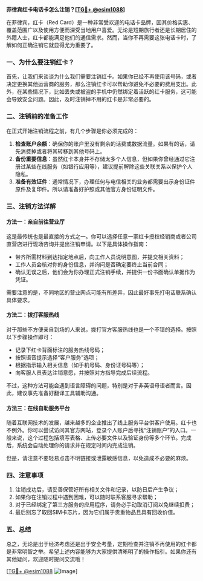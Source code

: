 **菲律宾红卡电话卡怎么注销？[[TG💪+ @esim1088](https://t.me/s/esim1088)]**

在菲律宾，红卡（Red Card）是一种非常受欢迎的电话卡品牌，因其价格实惠、覆盖范围广以及使用方便而深受当地用户喜爱。无论是短期旅行者还是长期居住的外籍人士，红卡都能满足他们的通信需求。然而，当你不再需要这张电话卡时，了解如何正确注销它就显得尤为重要了。

### 一、为什么要注销红卡？

首先，让我们来谈谈为什么我们需要注销红卡。如果你已经不再使用该号码，或者决定更换其他运营商的服务，那么注销红卡可以帮助你避免不必要的费用支出。此外，在某些情况下，比如丢失或被盗的手机中仍然绑定着活跃的红卡服务，这可能会导致安全问题。因此，及时注销掉不用的红卡是非常必要的。

### 二、注销前的准备工作

在正式开始注销流程之前，有几个步骤是你必须完成的：

1. **检查账户余额**：确保你的账户里没有剩余的话费或数据流量。如果有的话，请先消费掉或者将其转移到其他号码上。
2. **备份重要信息**：虽然红卡本身并不存储太多个人信息，但如果你曾经通过它注册过某些在线服务（如银行应用等），建议提前解除这些关联关系以保护个人隐私。
3. **准备有效证件**：通常情况下，办理任何与电信相关的业务都需要出示身份证件原件及复印件。所以请准备好护照或其他官方身份证明文件。

### 三、注销方法详解

#### 方法一：亲自前往营业厅
这是最传统也是最直接的方式之一。你可以选择任意一家红卡授权经销商或者公司直营店进行现场咨询并提出注销申请。以下是具体操作指南：
- 带齐所需材料到达指定地点后，向工作人员说明意图，并提交相关资料；
- 工作人员会核对你的身份信息，并询问是否确定要终止当前合同；
- 确认无误之后，他们会为你办理正式注销手续，并提供一份书面确认单据作为凭证。

需要注意的是，不同地区的营业网点可能有所差异，因此最好事先打电话联系确认具体要求。

#### 方法二：拨打客服热线
对于那些不方便亲自到场的人来说，拨打官方客服热线也是一个不错的选择。按照以下步骤操作即可：
- 记录下红卡背面标注的服务热线号码；
- 按照语音提示选择“客户服务”选项；
- 根据指示输入相关信息（如手机号码、身份证号码等）；
- 向客服人员表达注销意愿，并按照对方指导完成后续流程。

不过，这种方法可能会遇到语言障碍的问题，特别是对于非英语母语者而言。因此，建议事先准备好翻译工具辅助沟通。

#### 方法三：在线自助服务平台
随着互联网技术的发展，越来越多的企业推出了线上服务平台供客户使用。红卡也不例外。你可以尝试访问其官方网站，登录个人账户后寻找“注销账户”的入口。一般来说，这个过程包括填写表格、上传必要文件以及验证身份等多个环节。完成后，系统会自动处理你的请求并在规定时间内完成注销。

但是，请注意不要轻易点击不明链接或泄露敏感信息，以免造成不必要的麻烦。

### 四、注意事项

1. 注销成功后，请妥善保管好所有相关文件和记录，以防日后产生争议；
2. 如果你在注销过程中遇到困难，可以随时联系客服寻求帮助；
3. 对于已经绑定了第三方服务的应用程序，请务必手动取消订阅以免继续扣费；
4. 最后别忘了取回SIM卡芯片，因为它们属于贵重物品且具有回收价值。

### 五、总结

总之，无论是出于经济考虑还是出于安全考量，定期检查并注销不再使用的红卡都是非常明智之举。希望上述内容能够为大家提供清晰明了的操作指引。如果你还有其他疑问，欢迎随时提问交流哦！

[[TG💪+ @esim1088](https://t.me/s/esim1088) ![Image](https://i.postimg.cc/4NQfJmqS/Snipaste-2025-05-13-00-14-12.png)]